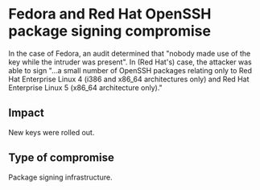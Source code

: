 # Fedora and Red Hat OpenSSH package signing compromise

In the case of Fedora, an audit determined that "nobody made use of the key while the intruder was present". In (Red Hat's) case, the attacker was able to sign "...a small number of OpenSSH packages relating only to Red Hat Enterprise Linux 4 (i386 and x86_64 architectures only) and Red Hat Enterprise Linux 5 (x86_64 architecture only)."

## Impact

New keys were rolled out.

## Type of compromise

Package signing infrastructure.
